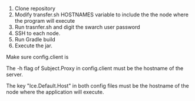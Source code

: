 

1. Clone repository
2. Modify transfer.sh HOSTNAMES variable to include the the node where the program will execute
3. Run trasnfer.sh and digit the swarch user password
3. SSH to each node.
4. Run Gradle build
5. Execute the jar.

Make sure config.client is 

The -h flag of Subject.Proxy in config.client must be the hostname of the server. 


The key "Ice.Default.Host" in both config files must be the hostname of the node where the application will execute.